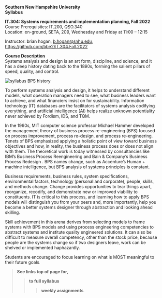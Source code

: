 **Southern New Hampshire University**  
**Syllabus**

**IT.304: Systems requirements and implementation planning, Fall 2022**  
Course Prerequisites: IT.200, QSO.340  
Location: on-ground, SETA, 209, Wednesday and Friday at 11:00 – 12:15  

Instructor: brian hogan, b.hogan@snhu.edu, https://github.com/bbe2/IT.304.Fall.2022  

**Course Description**    
Systems analysis and design is an art form, discipline, and science, and it has a deep history dating back to the 1890s, forming the salient pillars of speed, quality, and control.  

![syllabus BPS history](https://user-images.githubusercontent.com/59778456/188316766-53dca995-e649-48fa-9501-4687fcd0b6a7.JPG) 

To perform systems analysis and design, it helps to understand different models, what operation managers need to see, what business leaders want to achieve, and what financiers insist on for sustainability. Information technology (IT) databases are the facilitators of systems analysis codifying everything, and artificial intelligence (AI) helps realize unknown potentiality never achieved by Fordism, IDS, and TQM.  
 
In the 1990s, MIT computer science professor Michael Hammer developed the management theory of business process re-engineering (BPS) focused on process improvement, process re-design, and process re-engineering. Tenets of BPS emphasized applying a holistic point of view toward business objectives and how, in reality, the business process does or does not align with them. The theoretical work is today witnessed by consultancies like IBM’s Business Process Reengineering <IBM-BPRS> and Bain & Company’s Business Process Redesign <Bain>. BPS names change, such as Accenture’s Human + machine intelligence, but BPS analysis of systems principles is constant.  
 
Business requirements, business rules, system specifications, environmental factors, technology (personal and corporate), people, skills, and methods change. Change provides opportunities to tear things apart, reorganize, recodify, and demonstrate new or improved viability to constituents. IT is critical to this process, and learning how to apply BPS models will distinguish you from your peers and, more importantly, help you become a better systems designer through abstraction and looking ahead skilling.  

Skill achievement in this arena derives from selecting models to frame systems with BPS models and using process engineering competencies to abstract systems and institute quality engineered solutions. It can also be difficult to measure overall competency, other than the stock price, because people are the systems change so if two designers leave, work can be shelved or implemented haphazardly.   
 
Students are encouraged to focus learning on what is MOST meaningful to their future goals. 

> **See links top of page for,**
>> **to full syllabus**  
 >>> **weekly assignments**  
